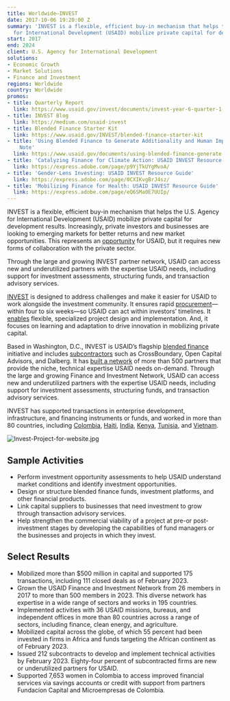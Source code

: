 ```yaml
---
title: Worldwide—INVEST
date: 2017-10-06 19:20:00 Z
summary: 'INVEST is a flexible, efficient buy-in mechanism that helps the U.S. Agency
  for International Development (USAID) mobilize private capital for development results. '
start: 2017
end: 2024
client: U.S. Agency for International Development
solutions:
- Economic Growth
- Market Solutions
- Finance and Investment
regions: Worldwide
country: Worldwide
promos:
- title: Quarterly Report
  link: https://www.usaid.gov/invest/documents/invest-year-6-quarter-1-report
- title: INVEST Blog
  link: https://medium.com/usaid-invest
- title: Blended Finance Starter Kit
  link: https://www.usaid.gov/INVEST/blended-finance-starter-kit
- title: 'Using Blended Finance to Generate Additionality and Human Impact: Guidance
    Note'
  link: https://www.usaid.gov/documents/using-blended-finance-generate-additionality-and-human-impact-guidance-note
- title: 'Catalyzing Finance for Climate Action: USAID INVEST Resource Guide'
  link: https://express.adobe.com/page/p9YjTkUYgMvoA/
- title: 'Gender-Lens Investing: USAID INVEST Resource Guide'
  link: https://express.adobe.com/page/0CXIKvgBrJ4sz/
- title: 'Mobilizing Finance for Health: USAID INVEST Resource Guide'
  link: https://express.adobe.com/page/eQ6SMa0E7UUIp/
---
```


INVEST is a flexible, efficient buy-in mechanism that helps the U.S. Agency for International Development (USAID) mobilize private capital for development results. Increasingly, private investors and businesses are looking to emerging markets for better returns and new market opportunities. This represents an [opportunity](https://dai-global-developments.com/articles/using-development-assistance-to-catalyze-sound-investments-in-emerging-and-developing-markets/) for USAID, but it requires new forms of collaboration with the private sector.

Through the large and growing INVEST partner network, USAID can access new and underutilized partners with the expertise USAID needs, including support for investment assessments, structuring funds, and transaction advisory services.

[INVEST](https://www.usaid.gov/INVEST) is designed to address challenges and make it easier for USAID to work alongside the investment community. It ensures rapid [procurement](https://www.invest-procurement.com/about-procurements)—within four to six weeks—so USAID can act within investors’ timelines. It [enables](https://dai-global-developments.com/articles/demand-for-private-capital-draws-usaid-units-to-invest-program/) flexible, specialized project design and implementation. And, it focuses on learning and adaptation to drive innovation in mobilizing private capital.

Based in Washington, D.C., INVEST is USAID’s flagship [blended finance](https://www.usaid.gov/documents/using-blended-finance-generate-additionality-and-human-impact-guidance-note) initiative and includes [subcontractors](https://medium.com/usaid-invest/voices/home) such as CrossBoundary, Open Capital Advisors, and Dalberg. It has [built a network](https://www.usaid.gov/invest/partner-network-list) of more than 500 partners that provide the niche, technical expertise USAID needs on-demand. Through the large and growing Finance and Investment Network, USAID can access new and underutilized partners with the expertise USAID needs, including support for investment assessments, structuring funds, and transaction advisory services.

INVEST has supported transactions in enterprise development, infrastructure, and financing instruments or funds, and worked in more than 80 countries, including [Colombia](https://medium.com/usaid-invest/blended-finance-clean-energy-and-lasting-peace-in-colombia-b6d69d79cc83), [Haiti](https://medium.com/usaid-invest/search?q=haiti), [India](https://medium.com/usaid-invest/what-usaid-india-is-learning-from-working-with-private-sector-partners-to-improve-the-delivery-of-1001e0af4cf1), [Kenya](https://medium.com/usaid-invest/search?q=kenya), [Tunisia](https://medium.com/usaid-invest/meet-the-tech-startup-transforming-the-dairy-market-in-tunisia-and-beyond-an-interview-with-moome-ad0fe44de4bd), and [Vietnam](https://medium.com/usaid-invest/search?q=vietnam).

![Invest-Project-for-website.jpg](/uploads/Invest-Project-for-website.jpg)

## Sample Activities

* Perform investment opportunity assessments to help USAID understand market conditions and identify investment opportunities.
* Design or structure blended finance funds, investment platforms, and other financial products.
* Link capital suppliers to businesses that need investment to grow through transaction advisory services.
* Help strengthen the commercial viability of a project at pre-or post-investment stages by developing the capabilities of fund managers or the businesses and projects in which they invest.

## Select Results

* Mobilized more than $500 million in capital and supported 175 transactions, including 111 closed deals as of February 2023. 
* Grown the USAID Finance and Investment Network from 26 members in 2017 to more than 500 members in 2023. This diverse network has expertise in a wide range of sectors and works in 195 countries.
* Implemented activities with 36 USAID missions, bureaus, and independent offices in more than 80 countries across a range of sectors, including finance, clean energy, and agriculture.
* Mobilized capital across the globe, of which 55 percent had been invested in firms in Africa and funds targeting the African continent as of February 2023.
* Issued 212 subcontracts to develop and implement technical activities by February 2023. Eighty-four percent of subcontracted firms are new or underutilized partners for USAID.
* Supported 7,653 women in Colombia to access improved financial
services via savings accounts or credit with support from partners Fundacíon Capital and Microempresas de Colombia.
